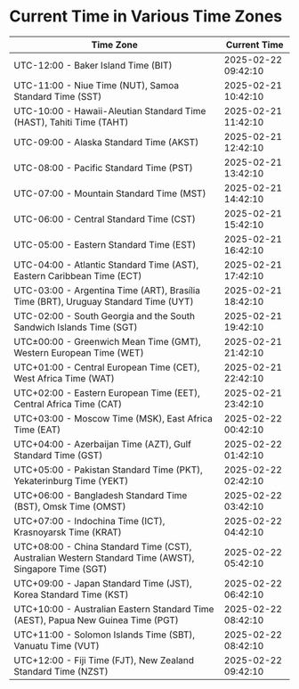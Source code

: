 # Current Time in Various Time Zones

| Time Zone | Current Time |
|-----------|--------------|
| UTC-12:00 - Baker Island Time (BIT) | 2025-02-22 09:42:10 |
| UTC-11:00 - Niue Time (NUT), Samoa Standard Time (SST) | 2025-02-21 10:42:10 |
| UTC-10:00 - Hawaii-Aleutian Standard Time (HAST), Tahiti Time (TAHT) | 2025-02-21 11:42:10 |
| UTC-09:00 - Alaska Standard Time (AKST) | 2025-02-21 12:42:10 |
| UTC-08:00 - Pacific Standard Time (PST) | 2025-02-21 13:42:10 |
| UTC-07:00 - Mountain Standard Time (MST) | 2025-02-21 14:42:10 |
| UTC-06:00 - Central Standard Time (CST) | 2025-02-21 15:42:10 |
| UTC-05:00 - Eastern Standard Time (EST) | 2025-02-21 16:42:10 |
| UTC-04:00 - Atlantic Standard Time (AST), Eastern Caribbean Time (ECT) | 2025-02-21 17:42:10 |
| UTC-03:00 - Argentina Time (ART), Brasília Time (BRT), Uruguay Standard Time (UYT) | 2025-02-21 18:42:10 |
| UTC-02:00 - South Georgia and the South Sandwich Islands Time (SGT) | 2025-02-21 19:42:10 |
| UTC±00:00 - Greenwich Mean Time (GMT), Western European Time (WET) | 2025-02-21 21:42:10 |
| UTC+01:00 - Central European Time (CET), West Africa Time (WAT) | 2025-02-21 22:42:10 |
| UTC+02:00 - Eastern European Time (EET), Central Africa Time (CAT) | 2025-02-21 23:42:10 |
| UTC+03:00 - Moscow Time (MSK), East Africa Time (EAT) | 2025-02-22 00:42:10 |
| UTC+04:00 - Azerbaijan Time (AZT), Gulf Standard Time (GST) | 2025-02-22 01:42:10 |
| UTC+05:00 - Pakistan Standard Time (PKT), Yekaterinburg Time (YEKT) | 2025-02-22 02:42:10 |
| UTC+06:00 - Bangladesh Standard Time (BST), Omsk Time (OMST) | 2025-02-22 03:42:10 |
| UTC+07:00 - Indochina Time (ICT), Krasnoyarsk Time (KRAT) | 2025-02-22 04:42:10 |
| UTC+08:00 - China Standard Time (CST), Australian Western Standard Time (AWST), Singapore Time (SGT) | 2025-02-22 05:42:10 |
| UTC+09:00 - Japan Standard Time (JST), Korea Standard Time (KST) | 2025-02-22 06:42:10 |
| UTC+10:00 - Australian Eastern Standard Time (AEST), Papua New Guinea Time (PGT) | 2025-02-22 08:42:10 |
| UTC+11:00 - Solomon Islands Time (SBT), Vanuatu Time (VUT) | 2025-02-22 08:42:10 |
| UTC+12:00 - Fiji Time (FJT), New Zealand Standard Time (NZST) | 2025-02-22 09:42:10 |
